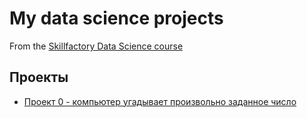 # My data science projects
From the [Skillfactory Data Science course](https://srillfactory.ru/data-scientist)

## Проекты

* [Проект 0 - компьютер угадывает произвольно заданное число](https://github.com/tvk2772/IDE/project_0)

